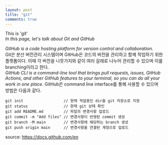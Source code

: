 ```yaml
---
layout: post
title: "git"
comments: true
---
```


This is 'git'  
_In this page, let's talk about Git and GitHub_

_GitHub is a code hosting platform for version control and collaboration._  
Git은 분산 버전관리 시스템이며 GitHub은 코드의 버전을 관리하고 함께 작업하기 위한 플랫폼이다. 이때 각 버전을 나뭇가지와 같이 여러 갈래로 나누어 관리할 수 있으며 이를 branching이라고 한다.  
_GitHub CLI is a command-line tool that brings pull requests, issues, GitHub Actions, and other GitHub features to your terminal, so you can do all your work in one place._
GitHub은 command line interface를 통해 사용할 수 있으며 방법은 다음과 같다.  

```
git init                  // 현재 작업중인 dir을 git 저장소로 지정
git status                // 현재 git 상태 확인
git add README.md         // 파일의 변경사항 업로드
git commit -m "Add files" // 변경사항이 반영된 commit 생성
git branch -M main        // 변경사항에 해당하는 branch 생성
git push origin main      // 변경사항을 연결된 계정으로 업로드
```

source: https://docs.github.com/en
